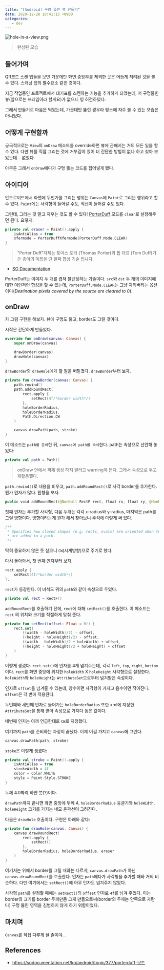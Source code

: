 ```yaml
---
title: "[Android] 구멍 뚫린 뷰 만들기"
date: 2020-12-28 10:41:15 +0900
categories:
   - dev
---
```


![hole-in-a-view.png](/assets/images/hole-in-a-view.png)

> 완성된 모습

## 들어가며

QR코드 스캔 앱들을 보면 가운데만 화면 중앙부를 제외한 곳은 어둡게 처리된 것을 볼 수 있다. 스캐닝 앱의 필수요소 같은 것이다.

지금 작업중인 프로젝트에서 대기표를 스캔하는 기능을 추가하게 되었는데, 저 구멍뚫힌 뷰(앞으로는 프레임이라 할게요)가 없으니 영 허전하였다.

그래서 만들기로 마음은 먹었는데, 가운데만 뚫힌 경우라 평소에 자주 볼 수 있는 모습은 아니었다.

## 어떻게 구현할까

궁극적으로는 `View`의 `onDraw` 메소드를 override하면 뷰에 관해서는 거의 모든 일을 할 수 있다. 다만 뷰를 직접 그리는 것에 거부감이 있어 더 간단한 방법이 없나 하고 찾아 보았는데... 없었다.

아무튼 그래서 `onDraw`에다가 구멍 뚫는 코드를 집어넣게 됐다.

## 아이디어

안드로이드에서 화면에 무언가를 그리는 행위는 `Canvas`에 `Paint`로 그리는 행위라고 할 수 있다. `Paint`에는 사각형이 들어갈 수도, 직선이 들어갈 수도 있다.

그런데, 그리는 것 말고 지우는 것도 할 수 있다! [PorterDuff](https://sodocumentation.net/ko/android/topic/377/porterduff-모드) 모드를 `clear`로 설정해주면 된다. 요렇게:

~~~kotlin
private val eraser = Paint().apply {
    isAntiAlias = true
    xfermode = PorterDuffXfermode(PorterDuff.Mode.CLEAR)
}
~~~

> "Porter Duff"자체는 토마스 포터 (Thomas Porter)와 톰 더프 (Tom Duff)가 쓴 종이의 이름을 딴 알파 합성 기술 입니다.    
- [SO Documentation](https://sodocumentation.net/ko/android/topic/377/porterduff-모드)

PorterDuff는 이미지 두 개를 겹쳐 블렌딩하는 기술이다. `src`와 `dst` 두 개의 이미지에 대한 이런저런 합성을 할 수 있는데, `PorterDuff.Mode.CLEAR`는 그냥 지워버리는 옵션이다(*Destination pixels covered by the source are cleared to 0*).

## onDraw

자 그럼 구현을 해보자. 뷰에 구멍도 뚫고, border도 그릴 것이다.

시작은 간단하게 만들었다.

~~~kotlin
override fun onDraw(canvas: Canvas) {
    super.onDraw(canvas)

    drawBorder(canvas)
    drawHole(canvas)
}
~~~

`drawBorder`와 `drawHole`에게 할 일을 떠맡겼다. `drawBorder`부터 보자.

~~~kotlin
private fun drawBorder(canvas: Canvas) {
    path.rewind()
    path.addRoundRect(
        rect.apply {
            setRect(4f/*border width*/)
        },
        holeBorderRadius,
        holeBorderRadius,
        Path.Direction.CW
    )

    canvas.drawPath(path, stroke)
}
~~~

이 메소드는 `path를 준비`한 뒤, `canvas에 path를 슥삭`한다. path는 속성으로 선언해 놓았다:

~~~kotlin
private val path = Path()
~~~

> onDraw 안에서 객체 생성 하지 말라고 warning이 뜬다. 그래서 속성으로 두고 재활용했다.

`path.rewind()`로 내용을 비우고, `path.addRoundRect()`로 사각 border를 추가한다. 뭔가 인자가 많다. 원형을 보자.

~~~kotlin
public void addRoundRect(@NonNull RectF rect, float rx, float ry, @NonNull Direction dir)
~~~

첫째 인자는 추가할 사각형, 다음 두개는 각각  x-radius와 y-radius, 마지막은 path를 그릴 방향이다. 방향이라는게 뭔가 해서 찾아보니 주석에 이렇게 써 있다.

~~~kotlin
/**
 * Specifies how closed shapes (e.g. rects, ovals) are oriented when they
 * are added to a path.
 */
~~~

딱히 중요하지 않은 듯 싶으니 `CW`(시계방향)으로 주기로 했다.

다시 돌아와서, 첫 번째 인자부터 보자.

~~~kotlin
rect.apply {
    setRect(4f/*border width*/)
},
~~~

`rect`가 등장한다. 이 녀석도 위의 `path`와 같이 속성으로 두었다.

~~~kotlin
private val rect = RectF()
~~~

`addRoundRect`를 호출하기 전에, `rect`에 대해 `setRect()`를 호출한다. 이 메소드는 `rect` 의 위치와 크기를 적절하게 맞춰 준다.

~~~kotlin
private fun setRect(offset: Float = 0f) {
    rect.set(
        ((width - holeWidth)/2) - offset,
        ((height - holeHeight)/2) - offset,
        ((width - holeWidth)/2 + holeWidth) + offset,
        ((height - holeHeight)/2 + holeHeight) + offset
    )
}
~~~

이렇게 생겼다. `rect.set()`에 인자를 4개 넘겨주는데, 각각 `left`, `top`, `right`, `bottom`이다. `rect`를 화면 중앙에 위치한 `holeWidth` X `holeHeight` 사각형으로 설정한다. `holeWidth`와 `holeHeight`는 `AttributeSet`으로부터 넘겨받은 속성이다.

인자로 `offset`을 넘겨줄 수 있는데, 양수이면 사각형이 커지고 음수이면 작아진다. `offset`은 각 변에 적용된다.

두번째와 세번째 인자로 들어가는 `holeBorderRadius` 또한 xml에 지정한 `AttributeSet`을 통해 받아 속성으로 가져다 놓은 값이다.

네번째 인자는 아까 언급한대로 `CW`로 지정했다.

여기까지 `path`를 준비하는 과정이 끝났다. 이제 이걸 가지고 `canvas`에 그린다.

~~~kotlin
canvas.drawPath(path, stroke)
~~~

`stoke`은 이렇게 생겼다:

~~~kotlin
private val stroke = Paint().apply {
    isAntiAlias = true
    strokeWidth = 4f
    color = Color.WHITE
    style = Paint.Style.STROKE
}
~~~

두께 4.0짜리 하얀 붓(?)이다.

`drawPath`까지 끝나면 화면 중앙에 두께 4, `holeBorderRadius` 둥글기와 `holeWidth`, `holeHeight` 크기를 가지는 네모 윤곽선이 그려진다.

다음은 `drawHole` 호출이다. 구현은 아래와 같다:

~~~kotlin
private fun drawHole(canvas: Canvas) {
    canvas.drawRoundRect(
        rect.apply {
            setRect()
        },
        holeBorderRadius, holeBorderRadius, eraser
    )
}
~~~

여기서는 위에서 border를 그릴 때와는 다르게, `canvas.drawPath`가 아닌 `canvas.drawRoundRect`를 호출한다. 인자는 `path`에다가 사각형을 추가할 때와 거의 비슷하다. 다만 여기에서는 `setRect()`에 아무 인자도 넘겨주지 않았다.

사각형 `path`를 설정할 때에는 `setRect()`의 `offset` 인자로 `4f`를 넘겨 주었다. 이는 border의 크기를 border 두께만큼 크게 만듦으로써(border의 두께는 안쪽으로 자란다) 구멍 뚫린 영역을 침범하지 않게 하기 위함이었다.

## 마치며

`Canvas`를 직접 다루게 될 줄이야...

## References

- https://sodocumentation.net/ko/android/topic/377/porterduff-모드
